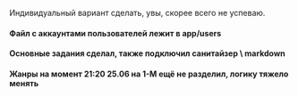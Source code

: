 Индивидуальный вариант сделать, увы, скорее всего не успеваю.
<h4>Файл с аккаунтами пользователей лежит в app/users</h4>
<h4>Основные задания сделал, также подключил санитайзер \ markdown</h4>
<h4>Жанры на момент 21:20 25.06 на 1-М ещё не разделил, логику тяжело менять</h4>